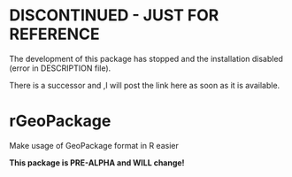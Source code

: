 # DISCONTINUED - JUST FOR REFERENCE

The development of this package has stopped and the installation disabled (error in DESCRIPTION file).

There is a successor and ,I will post the link here as soon as it is available.

# rGeoPackage
Make usage of GeoPackage format in R easier

**This package is PRE-ALPHA and WILL change!**
